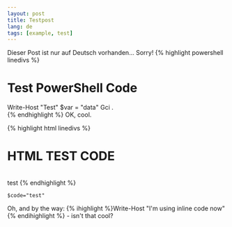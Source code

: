 ```yaml
---
layout: post
title: Testpost
lang: de
tags: [example, test]
---
```

Dieser Post ist nur auf Deutsch vorhanden... Sorry!
{% highlight powershell linedivs %}
# Test PowerShell Code
Write-Host "Test"
$var = "data"
Gci .\
{% endhighlight %}
OK, cool.

{% highlight html linedivs %}
<h1>HTML TEST CODE</h1>
<br />
test
<!-- hallo -->
{% endhighlight %}

```
$code="test"
```
Oh, and by the way: {% ihighlight %}Write-Host "I'm using inline code now"{% endihighlight %} - isn't that cool?